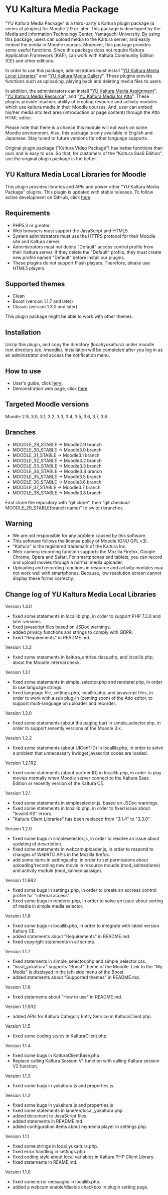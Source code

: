 # YU Kaltura Media Package
"YU Kaltura Media Package" is a third-party's Kaltura plugin package (a series of plugins) for Moodle 2.9 or later. This package is developed by the Media and Information Technology Center, Yamaguchi University. By using this package, users can upload media to the Kaltura server, and easily embed the media in Moodle courses. Moreover, this package provides some useful functions. Since this package does not require Kaltura Application Framework (KAF), can work with Kaltura Community Edition (CE) and other editions.

In order to use this package, administrators must install "[YU Kaltura Media Local Libraries](https://moodle.org/plugins/local_yukaltura)" and "[YU Kaltura Media Gallery](https://moodle.org/plugins/local_yumymedia)".
These plugins provide functions such as uploading, playing back and deleting media files to users.

In addition, the administrators can install "[YU Kaltura Media Assignment](https://moodle.org/plugins/mod_kalmediaassign)", "[YU Kaltura Media Resource](https://moodle.org/plugins/mod_kalmediares)", and "[YU Kaltura Media for Atto](https://moodle.org/plugins/atto_yukaltura)".
These plugins provide teachers ability of creating resource and activity modules which use kaltura media in their Moodle courses.
And, user can embed his/her media into text area (introduction or page content) through the Atto HTML editor.

Please note that there is a chance this module will not work on some Moodle environment. Also, this package is only available in English and Japanese. Stay tuned to future versions for other language supports.

Original plugin package ("Kaltura Video Package") has better functions than ours and is easy to use. So that, for customers of the "Kaltura SaaS Edition", use the original plugin package is the better.

YU Kaltura Media Local Libraries for Moodle
------

This plugin provides libraries and APIs and power other "YU Kaltura Media Package" plugins.
This plugin is updated with stable releases. To follow active development on GitHub, click [here](https://github.com/YU-MITC/moodle-local_yukaltura/).

Requirements
------

* PHP5.3 or greater.
* Web browsers must support the JavaScript and HTML5.
* System administrators must use the HTTPS protocol for their Moodle site and Kaltura server.
* Administrators must not delete "Default" access control profile from their Kaltura server. If they delete the "Default" profile, they must create new profile named "Default" before install our plugins.
* These plugins do not support Flash players. Therefore, please use HTML5 players.

Supported themes
-----

* Clean
* Boost (version 1.1.7 and later)
* Classic (version 1.3.0 and later)

This plugin package might be able to work with other themes.

Installation
------

Unzip this plugin, and copy the directory (local/yukaltura) under moodle root directory (ex. /moodle).
Installation will be completed after you log in as an administrator and access the notification menu.

How to use
------

* User's guide, click [here](http://www.cc.yamaguchi-u.ac.jp/guides/cas/plugins/userguide_version1.4.pdf).
* Demonstration web page, click [here](http://www.cc.yamaguchi-u.ac.jp/guides/cas/plugins/demo/).

Targeted Moodle versions
------

Moodle 2.9, 3.0, 3.1, 3.2, 3.3, 3.4, 3.5, 3.6, 3.7, 3.8

Branches
------

* MOODLE_29_STABLE -> Moodle2.9 branch
* MOODLE_30_STABLE -> Moodle3.0 branch
* MOODLE_31_STABLE -> Moodle3.1 branch
* MOODLE_32_STABLE -> Moodle3.2 branch
* MOODLE_33_STABLE -> Moodle3.3 branch
* MOODLE_34_STABLE -> Moodle3.4 branch
* MOODLE_35_STABLE -> Moodle3.5 branch
* MOODLE_36_STABLE -> Moodle3.6 branch
* MOODLE_37_STABLE -> Moodle3.7 branch
* MOODLE_38_STABLE -> Moodle3.8 branch

First clone the repository with "git clone", then "git checkout MOODLE_29_STABLE(branch name)" to switch branches.

Warning
------

* We are not responsible for any problem caused by this software. 
* This software follows the license policy of Moodle (GNU GPL v3).
* "Kaltura" is the registered trademark of the Kaltura Inc.
* Web-camera recording function supports the Mozilla Firefox, Google Chrome, Opera and Safari. For smartphones and tablets, you can record and upload movies through a normal media uploader.
* Uploading and recording functions in resource and activity modules may not work well with smartphones. Because, low resolution screen cannot display these forms correctly.

Change log of YU Kaltura Media Local Libraries
------

Version 1.4.0

* fixed some statements in locallib.php, in order to support PHP 7.3.0 and later versions.
* fixed javascript files based on JSDoc warnings.
* added privacy functions ans strings to comply with GDPR.
* fixed "Requirements" in README.md.

Version 1.3.2

* fixed some statements in kaltura_entries.class.php, and locallib.php, about the Moodle internal check.

Version 1.3.1

* fixed some statements in simple_selector.php and renderer.php, in order to use language strings.
* fixed language file, settings.php, locallib.php, and javascript files, in order to work with a sub plug-in (coming soon) of the Atto editor, to support multi-language on uploader and recorder.

Version 1.3.0

* fixed some statements (about the paging bar) in simple_selector.php, in order to support recently versions of the Moodle 3.x.

Version 1.2.2

* fixed some statements (about UIConf ID) in locallib.php, in order to solve a problem that unnecessary kwidget javascript codes are loaded.

Version 1.2.1R2

* fixed some statements (about partner ID) in locallib.php, in order to play movies normally when Moodle server connect to the Kaltura Saas Edition or recently version of the Kaltura CE.

Version 1.2.1

* fixed some statements in simpleselector.js, based on JSDoc warnings.
* fixed some statements in lcoallib.php, in order to fixed issue about "Invalid KS" errors.
* "Kaltura Client Libraries" has been replaced from "3.1.4" to "3.3.0".

Version 1.2.0

* fixed some bugs in simpleselector.js, in order to resolve an issue about updating of description.
* fixed some statements in webcamuploader.js, in order to respond to changes of WebRTC APIs in the Mozilla firefox.
* add some items in settings.php, in order to set permissions about uploading/recording new movie in resource moudle (mod_kalmediares) and activity module (mod_kalmediaassign).

Version 1.1.8R2

* fixed some bugs in settings.php, in order to create an accress control profile for "internal access". 
* fixed some bugs in renderer.php, in order to solve an issue about sorting of media in simple media selector. 

Version 1.1.8

* fixed some bugs in locallib.php, in order to integrate with latest version Kaltura CE.
* added statements about "Requirements" in README.md.
* fixed copyright statements in all scripts.

Version 1.1.7

* fixed statements in simple_selector.php and simple_selector.css.
* "local_yukaltura" supports "Boost" theme of the Moodle. Link to the "My Media" is displayed in the left-side menu of the Boost.
* added statements about "Supported themes" in README.md.

Version 1.1.6

* fixed statements about "How to use" in README.md.

Version 1.1.5R2

* added APIs for Kaltura Category Entry Service in KalturaClient.php.

Version 1.1.5

* fixed some coding styles in KalturaClient.php.

Version 1.1.4

* fixed some bugs in KalturaClientBase.php.
* Replace calling Kaltura Session V1 function with calling Kaltura session V2 function.

Version 1.1.3

* fixed some bugs in yukaltura.js and properties.js.

Version 1.1.2

* fixed some bugs in yukaltura.js and properties.js
* fixed some statements in lane/en/local_yukaltura.php
* added document to JavaScript files.
* added statements in README.md.
* added configuration items about mymedia player in settings.php.

Version 1.1.1

* fixed some strings in local_yukaltura.php.
* fixed error handling in settings.php.
* fixed coding style about local variables in Kaltura PHP Client Library.
* fixed statements in REAME.md.

Version 1.1.0

* fixed some error messages in locallib.php.
* added a webcam enable/disable checkbox in plugin setting page.

